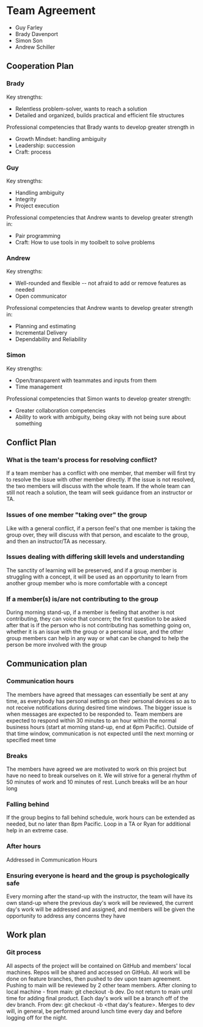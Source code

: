 # Team Agreement

- Guy Farley
- Brady Davenport
- Simon Son
- Andrew Schiller

## Cooperation Plan

### Brady

Key strengths:

- Relentless problem-solver, wants to reach a solution
- Detailed and organized, builds practical and efficient file structures

Professional competencies that Brady wants to develop greater strength in

- Growth Mindset: handling ambiguity
- Leadership: succession
- Craft: process

### Guy

Key strengths:

- Handling ambiguity
- Integrity
- Project execution

Professional competencies that Andrew wants to develop greater strength in:

- Pair programming
- Craft: How to use tools in my toolbelt to solve problems

### Andrew

Key strengths:

- Well-rounded and flexible -- not afraid to add or remove features as needed
- Open communicator

Professional competencies that Andrew wants to develop greater strength in:

- Planning and estimating
- Incremental Delivery
- Dependability and Reliability
  
### Simon

Key strengths:

- Open/transparent with teammates and inputs from them
- Time management

Professional competencies that Simon wants to develop greater strength:

- Greater collaboration competencies
- Ability to work with ambiguity, being okay with not being sure about something

## Conflict Plan

### What is the team's process for resolving conflict?

If a team member has a conflict with one member, that member will first try to resolve the issue with other member directly. If the issue is not resolved, the two members will discuss with the whole team. If the whole team can still not reach a solution, the team will seek guidance from an instructor or TA.

### Issues of one member "taking over" the group

Like with a general conflict, if a person feel's that one member is taking the group over, they will discuss with that person, and escalate to the group, and then an instructor/TA as necessary.

### Issues dealing with differing skill levels and understanding

The sanctity of learning will be preserved, and if a group member is struggling with a concept, it will be used as an opportunity to learn from another group member who is more comfortable with a concept

### If a member(s) is/are not contributing to the group

During morning stand-up, if a member is feeling that another is not contributing, they can voice that concern; the first question to be asked after that is if the person who is not contributing has something going on, whether it is an issue with the group or a personal issue, and the other group members can help in any way or what can be changed to help the person be more involved with the group

## Communication plan

### Communication hours

The members have agreed that messages can essentially be sent at any time, as everybody has personal settings on their personal devices so as to not receive notifications during desired time windows. The bigger issue is when messages are expected to be responded to. Team members are expected to respond within 30 minutes to an hour within the normal business hours (start at morning stand-up, end at 6pm Pacific). Outside of that time window, communication is not expected until the next morning or specified meet time

### Breaks

The members have agreed we are motivated to work on this project but have no need to break ourselves on it. We will strive for a general rhythm of 50 minutes of work and 10 minutes of rest. Lunch breaks will be an hour long

### Falling behind

If the group begins to fall behind schedule, work hours can be extended as needed, but no later than 8pm Pacific. Loop in a TA or Ryan for additional help in an extreme case.

### After hours

Addressed in Communication Hours

### Ensuring everyone is heard and the group is psychologically safe

Every morning after the stand-up with the instructor, the team will have its own stand-up where the previous day's work will be reviewed, the current day's work will be addressed and assigned, and members will be given the opportunity to address any concerns they have

## Work plan

### Git process

All aspects of the project will be contained on GitHub and members' local machines.
Repos will be shared and accessed on GitHub.
All work will be done on feature branches, then pushed to dev upon team agreement. Pushing to main will be reviewed by 2 other team members.
After cloning to local machine - from main: git checkout -b dev.
Do not return to main until time for adding final product.
Each day's work will be a branch off of the dev branch.
From dev: git checkout -b <that day's feature>.
Merges to dev will, in general, be performed around lunch time every day and before logging off for the night.
